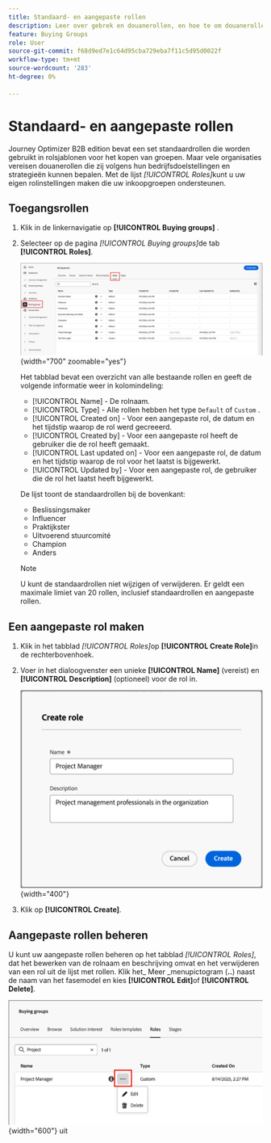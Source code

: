 ```yaml
---
title: Standaard- en aangepaste rollen
description: Leer over gebrek en douanerollen, en hoe te om douanerollen voor gebruik in het kopen van de malplaatjes van groepsrollen te bepalen.
feature: Buying Groups
role: User
source-git-commit: f68d9ed7e1c64d95cba729eba7f11c5d95d0022f
workflow-type: tm+mt
source-wordcount: '283'
ht-degree: 0%

---
```


# Standaard- en aangepaste rollen

Journey Optimizer B2B edition bevat een set standaardrollen die worden gebruikt in rolsjablonen voor het kopen van groepen. Maar vele organisaties vereisen douanerollen die zij volgens hun bedrijfsdoelstellingen en strategieën kunnen bepalen. Met de lijst _[!UICONTROL Roles]_&#x200B;kunt u uw eigen rolinstellingen maken die uw inkoopgroepen ondersteunen.

## Toegangsrollen

1. Klik in de linkernavigatie op **[!UICONTROL Buying groups]** .

1. Selecteer op de pagina _[!UICONTROL Buying groups]_&#x200B;de tab **[!UICONTROL Roles]**.

   ![ het lusje van Rollen ](./assets/roles-tab.png){width="700" zoomable="yes"}

   Het tabblad bevat een overzicht van alle bestaande rollen en geeft de volgende informatie weer in kolomindeling:

   * [!UICONTROL Name] - De rolnaam.
   * [!UICONTROL Type] - Alle rollen hebben het type `Default` of `Custom` .
   * [!UICONTROL Created on] - Voor een aangepaste rol, de datum en het tijdstip waarop de rol werd gecreeerd.
   * [!UICONTROL Created by] - Voor een aangepaste rol heeft de gebruiker die de rol heeft gemaakt.
   * [!UICONTROL Last updated on] - Voor een aangepaste rol, de datum en het tijdstip waarop de rol voor het laatst is bijgewerkt.
   * [!UICONTROL Updated by] - Voor een aangepaste rol, de gebruiker die de rol het laatst heeft bijgewerkt.

   De lijst toont de standaardrollen bij de bovenkant:

   * Beslissingsmaker
   * Influencer
   * Praktijkster
   * Uitvoerend stuurcomité
   * Champion
   * Anders

   >[!NOTE]
   >
   >U kunt de standaardrollen niet wijzigen of verwijderen. Er geldt een maximale limiet van 20 rollen, inclusief standaardrollen en aangepaste rollen.

## Een aangepaste rol maken

1. Klik in het tabblad _[!UICONTROL Roles]_&#x200B;op **[!UICONTROL Create Role]**&#x200B;in de rechterbovenhoek.

1. Voer in het dialoogvenster een unieke **[!UICONTROL Name]** (vereist) en **[!UICONTROL Description]** (optioneel) voor de rol in.

   ![ creeer de dialoog van de Rol ](./assets/roles-create-dialog.png){width="400"}

1. Klik op **[!UICONTROL Create]**.

## Aangepaste rollen beheren

U kunt uw aangepaste rollen beheren op het tabblad _[!UICONTROL Roles]_, dat het bewerken van de rolnaam en beschrijving omvat en het verwijderen van een rol uit de lijst met rollen. Klik het_ Meer _menupictogram (**..**) naast de naam van het fasemodel en kies **[!UICONTROL Edit]**&#x200B;of **[!UICONTROL Delete]**.

![ geef of schrap een douanerol ](./assets/roles-more-menu.png){width="600"} uit
